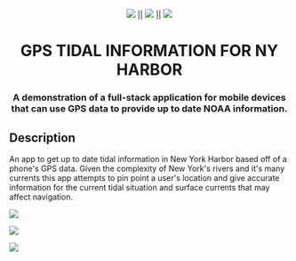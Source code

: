 <p align="center"><a href="https://github.com/apple/swift"><img src="
https://img.shields.io/badge/Swift-FA7343?style=for-the-badge&logo=swift&logoColor=white"></a>  ||  <a href=""><img src="https://img.shields.io/badge/iOS-000000?style=for-the-badge&logo=ios&logoColor=white"></a>  ||  <a href="x-code"><img src="https://img.shields.io/badge/Xcode-007ACC?style=for-the-badge&logo=Xcode&logoColor=white"></a></p>

<h1 align="center">GPS TIDAL INFORMATION FOR NY HARBOR</h1>
<h3 align="center">A demonstration of a full-stack application for mobile devices that can use GPS data to provide up to date NOAA information.</h3>

## Description

An app to get up to date tidal information in New York Harbor based off of a phone's GPS data. Given the complexity of New York's rivers and it's many currents this app attempts to pin point a user's location and give accurate information for the current tidal situation and surface currents that may affect navigation.

<a href="https://github.com/apple/swift"><img src="
https://img.shields.io/badge/Swift-FA7343?style=for-the-badge&logo=swift&logoColor=white"></a>

<a href=""><img src="https://img.shields.io/badge/iOS-000000?style=for-the-badge&logo=ios&logoColor=white"></a>

<a href="x-code"><img src="https://img.shields.io/badge/Xcode-007ACC?style=for-the-badge&logo=Xcode&logoColor=white"></a>
